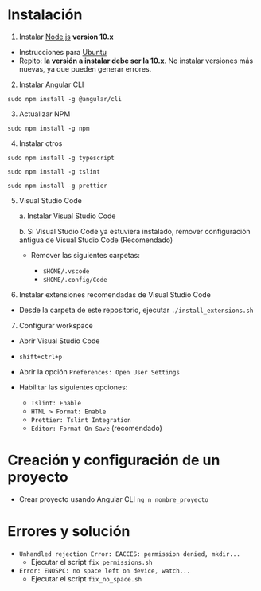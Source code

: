 # Instalación

1. Instalar [Node.js](https://github.com/nodesource/distributions/blob/master/README.md) **version 10.x**

- Instrucciones para [Ubuntu](https://github.com/nodesource/distributions/blob/master/README.md#debinstall)
- Repito: **la versión a instalar debe ser la 10.x**. No instalar versiones más nuevas, ya que pueden generar errores.

2. Instalar Angular CLI

`sudo npm install -g @angular/cli`

3. Actualizar NPM

`sudo npm install -g npm`

4. Instalar otros

`sudo npm install -g typescript`

`sudo npm install -g tslint`

`sudo npm install -g prettier`

5. Visual Studio Code

   a. Instalar Visual Studio Code

   b. Si Visual Studio Code ya estuviera instalado, remover configuración antigua de Visual Studio Code (Recomendado)

   - Remover las siguientes carpetas:

     - `$HOME/.vscode`
     - `$HOME/.config/Code`

6. Instalar extensiones recomendadas de Visual Studio Code

- Desde la carpeta de este repositorio, ejecutar `./install_extensions.sh`

7. Configurar workspace

- Abrir Visual Studio Code
- `shift+ctrl+p`
- Abrir la opción `Preferences: Open User Settings`
- Habilitar las siguientes opciones:

  - `Tslint: Enable`
  - `HTML > Format: Enable`
  - `Prettier: Tslint Integration`
  - `Editor: Format On Save` (recomendado)

# Creación y configuración de un proyecto

- Crear proyecto usando Angular CLI
  `ng n nombre_proyecto`

# Errores y solución

- `Unhandled rejection Error: EACCES: permission denied, mkdir...`
  - Ejecutar el script `fix_permissions.sh`
- `Error: ENOSPC: no space left on device, watch...`
  - Ejecutar el script `fix_no_space.sh`
